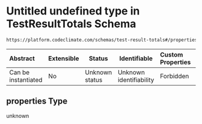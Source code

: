 # Untitled undefined type in TestResultTotals Schema

```txt
https://platform.codeclimate.com/schemas/test-result-totals#/properties
```




| Abstract            | Extensible | Status         | Identifiable            | Custom Properties | Additional Properties | Access Restrictions | Defined In                                                                                          |
| :------------------ | ---------- | -------------- | ----------------------- | :---------------- | --------------------- | ------------------- | --------------------------------------------------------------------------------------------------- |
| Can be instantiated | No         | Unknown status | Unknown identifiability | Forbidden         | Allowed               | none                | [TestResultTotals.schema.json\*](../../schemas/TestResultTotals.schema.json "open original schema") |

## properties Type

unknown
